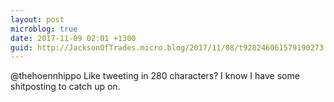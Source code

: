```yaml
---
layout: post
microblog: true
date: 2017-11-09 02:01 +1300
guid: http://JacksonOfTrades.micro.blog/2017/11/08/t928246061579190273.html
---
```

@thehoennhippo Like tweeting in 280 characters? I know I have some shitposting to catch up on.
